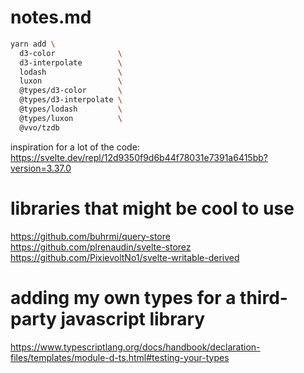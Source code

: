 # notes.md

```bash
yarn add \
  d3-color              \
  d3-interpolate        \
  lodash                \
  luxon                 \
  @types/d3-color       \
  @types/d3-interpolate \
  @types/lodash         \
  @types/luxon          \
  @vvo/tzdb
```

inspiration for a lot of the code: https://svelte.dev/repl/12d9350f9d6b44f78031e7391a6415bb?version=3.37.0

# libraries that might be cool to use
https://github.com/buhrmi/query-store
https://github.com/plrenaudin/svelte-storez
https://github.com/PixievoltNo1/svelte-writable-derived


# adding my own types for a third-party javascript library
https://www.typescriptlang.org/docs/handbook/declaration-files/templates/module-d-ts.html#testing-your-types


